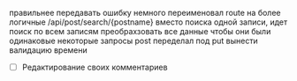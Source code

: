 правильнее передавать ошибку
немного переименовал route на более логичные
/api/post/search/{postname} вместо поиска одной записи, идет поиск по всем записям
преобрахзовать все данные чтобы они были одинаковые
некоторые запросы post переделал под put
вынести валидацию времени

- [ ] Редактирование своих комментариев
